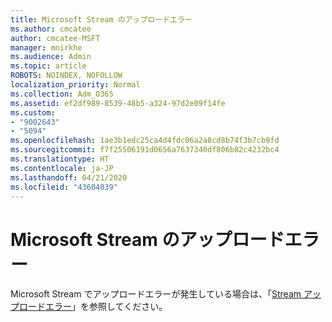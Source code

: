 ```yaml
---
title: Microsoft Stream のアップロードエラー
ms.author: cmcatee
author: cmcatee-MSFT
manager: mnirkhe
ms.audience: Admin
ms.topic: article
ROBOTS: NOINDEX, NOFOLLOW
localization_priority: Normal
ms.collection: Adm_O365
ms.assetid: ef2df989-8539-48b5-a324-97d2e09f14fe
ms.custom:
- "9002643"
- "5094"
ms.openlocfilehash: 1ae3b1edc25ca4d4fdc06a2a8cd8b74f3b7cb9fd
ms.sourcegitcommit: f7f25506191d0656a7637340df806b82c4232bc4
ms.translationtype: HT
ms.contentlocale: ja-JP
ms.lasthandoff: 04/21/2020
ms.locfileid: "43604039"
---
```

# <a name="microsoft-stream-upload-errors"></a>Microsoft Stream のアップロードエラー

Microsoft Stream でアップロードエラーが発生している場合は、「[Stream アップロードエラー](https://docs.microsoft.com/stream/portal-understanding-upload-errors)」を参照してください。
